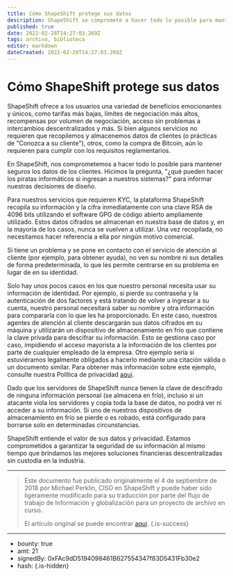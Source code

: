 ```yaml
---
title: Cómo ShapeShift protege sus datos
description: ShapeShift se compromete a hacer todo lo posible para mantener seguros los datos de los clientes
published: true
date: 2022-02-28T14:27:03.269Z
tags: archivo, biblioteca
editor: markdown
dateCreated: 2022-02-28T14:27:03.269Z
---
```


# Cómo ShapeShift protege sus datos

ShapeShift ofrece a los usuarios una variedad de beneficios emocionantes y únicos, como tarifas más bajas, límites de negociación más altos, recompensas por volumen de negociación, acceso sin problemas a intercambios descentralizados y más. Si bien algunos servicios no requieren que recopilemos y almacenemos datos de clientes (o prácticas de "Conozca a su cliente"), otros, como la compra de Bitcoin, aún lo requieren para cumplir con los requisitos reglamentarios.

En ShapeShift, nos comprometemos a hacer todo lo posible para mantener seguros los datos de los clientes. Hicimos la pregunta, "¿qué pueden hacer los piratas informáticos si ingresan a nuestros sistemas?" para informar nuestras decisiones de diseño.

Para nuestros servicios que requieren KYC, la plataforma ShapeShift recopila su información y la cifra inmediatamente con una clave RSA de 4096 bits utilizando el software GPG de código abierto ampliamente utilizado. Estos datos cifrados se almacenan en nuestra base de datos y, en la mayoría de los casos, nunca se vuelven a utilizar. Una vez recopilada, no necesitamos hacer referencia a ella por ningún motivo comercial.

Si tiene un problema y se pone en contacto con el servicio de atención al cliente (por ejemplo, para obtener ayuda), no ven su nombre ni sus detalles de forma predeterminada, lo que les permite centrarse en su problema en lugar de en su identidad.

Solo hay unos pocos casos en los que nuestro personal necesita usar su información de identidad. Por ejemplo, si pierde su contraseña y la autenticación de dos factores y está tratando de volver a ingresar a su cuenta, nuestro personal necesitará saber su nombre y otra información para compararla con lo que les ha proporcionado. En este caso, nuestros agentes de atención al cliente descargarán sus datos cifrados en su máquina y utilizarán un dispositivo de almacenamiento en frío que contiene la clave privada para descifrar su información. Esto se gestiona caso por caso, impidiendo el acceso mayorista a la información de los clientes por parte de cualquier empleado de la empresa. Otro ejemplo sería si estuviéramos legalmente obligados a hacerlo mediante una citación válida o un documento similar. Para obtener más información sobre este ejemplo, consulte nuestra Política de privacidad [aqui](https://shapeshift.com/privacy).

Dado que los servidores de ShapeShift nunca tienen la clave de descifrado de ninguna información personal (se almacena en frío), incluso si un atacante viola los servidores y copia toda la base de datos, no podrá ver ni acceder a su información. Si uno de nuestros dispositivos de almacenamiento en frío se pierde o es robado, está configurado para borrarse solo en determinadas circunstancias.

ShapeShift entiende el valor de sus datos y privacidad. Estamos comprometidos a garantizar la seguridad de su información al mismo tiempo que brindamos las mejores soluciones financieras descentralizadas sin custodia en la industria.<br/>

---

> Este documento fue publicado originalmente el 4 de septiembre de 2018 por Michael Perklin, CISO en ShapeShift y puede haber sido ligeramente modificado para su traducción por parte del flujo de trabajo de Información y globalización para un proyecto de archivo en curso.
>
> El artículo original se puede encontrar [aqui](https://shapeshift.com/library/how-shapeshift-protects-your-data).
{.is-success}

---

- bounty: true
- amt: 21
- signedBy: 0xFAc9dD5194098461B627554347f83D5431Fb30e2
- hash: 
{.is-hidden}